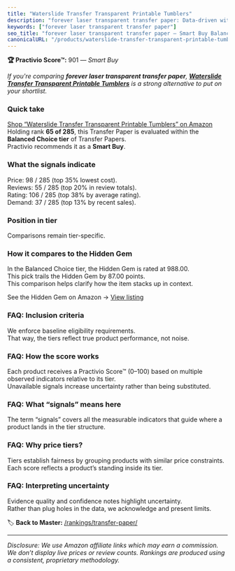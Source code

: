 ```yaml
---
title: "Waterslide Transfer Transparent Printable Tumblers"
description: "forever laser transparent transfer paper: Data-driven within Balanced Choice ranking using the Practivio Score™. Positioned by quality, value, demand, findabil…"
keywords: ["forever laser transparent transfer paper"]
seo_title: "forever laser transparent transfer paper — Smart Buy Balanced Choice (2025)"
canonicalURL: "/products/waterslide-transfer-transparent-printable-tumblers-B098KYH7R9/"
---
```


**🏆 Practivio Score™:** 901 — _Smart Buy_


*If you're comparing **forever laser transparent transfer paper**, **[Waterslide Transfer Transparent Printable Tumblers](https://www.amazon.com/dp/B098KYH7R9?tag=practivio-20)** is a strong alternative to put on your shortlist.*
### Quick take
[Shop “Waterslide Transfer Transparent Printable Tumblers” on Amazon](https://www.amazon.com/dp/B098KYH7R9?tag=practivio-20)
Holding rank **65 of 285**, this Transfer Paper is evaluated within the **Balanced Choice tier** of Transfer Papers.  
Practivio recommends it as a **Smart Buy**.

### What the signals indicate
Price: 98 / 285 (top 35% lowest cost).  
Reviews: 55 / 285 (top 20% in review totals).  
Rating: 106 / 285 (top 38% by average rating).  
Demand: 37 / 285 (top 13% by recent sales).

### Position in tier
Comparisons remain tier-specific.

### How it compares to the Hidden Gem
In the Balanced Choice tier, the Hidden Gem is rated at 988.00.  
This pick trails the Hidden Gem by 87.00 points.  
This comparison helps clarify how the item stacks up in context.  

See the Hidden Gem on Amazon → [View listing](https://www.amazon.com/dp/B073XRLZ6Z?tag=practivio-20)

### FAQ: Inclusion criteria
We enforce baseline eligibility requirements.  
That way, the tiers reflect true product performance, not noise.

### FAQ: How the score works
Each product receives a Practivio Score™ (0–100) based on multiple observed indicators relative to its tier.  
Unavailable signals increase uncertainty rather than being substituted.

### FAQ: What “signals” means here
The term “signals” covers all the measurable indicators that guide where a product lands in the tier structure.

### FAQ: Why price tiers?
Tiers establish fairness by grouping products with similar price constraints.  
Each score reflects a product’s standing inside its tier.

### FAQ: Interpreting uncertainty
Evidence quality and confidence notes highlight uncertainty.  
Rather than plug holes in the data, we acknowledge and present limits.


🏷️ **Back to Master:** [/rankings/transfer-paper/](/rankings/transfer-paper/)

---
_Disclosure: We use Amazon affiliate links which may earn a commission. We don’t display live prices or review counts. Rankings are produced using a consistent, proprietary methodology._
